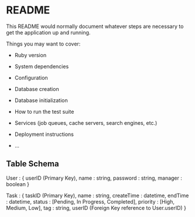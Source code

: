 # README

This README would normally document whatever steps are necessary to get the
application up and running.

Things you may want to cover:

* Ruby version

* System dependencies

* Configuration

* Database creation

* Database initialization

* How to run the test suite

* Services (job queues, cache servers, search engines, etc.)

* Deployment instructions

* ...

## Table Schema

User : {
    userID (Primary Key),
    name : string,
    password : string,
    manager : boolean
}

Task : {
    taskID (Primary Key),
    name : string,
    createTime : datetime,
    endTime : datetime,
    status : [Pending, In Progress, Completed],
    priority : [High, Medium, Low],
    tag : string,
    userID (Foreign Key reference to User.userID)
}